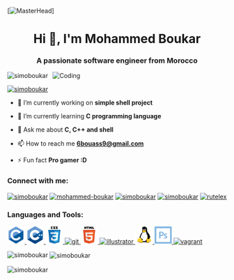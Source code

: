 [![MasterHead]([https://img.etimg.com/thumb/width-1200,height-900,imgsize-638053,resizemode-75,msid-84146083/prime/technology-and-startups/booting-up-developer-economy-how-tech-startups-are-helping-coders-build-and-test-software-faster.jpg](https://www.thesouthafrican.com/wp-content/uploads/2022/12/ALX-800x529.jpg))]
<h1 align="center">Hi 👋, I'm Mohammed Boukar</h1>
<h3 align="center">A passionate software engineer from Morocco</h3>
<img align="right" alt="Coding" width="400" src="[https://media.tenor.com/7oiVH8ezeoUAAAAd/xiao-genshin-impact.gif](https://i.pinimg.com/originals/50/c5/f1/50c5f1847013012ee0f25f67fdddb8d9.gif)">

<p align="left"> <img src="https://komarev.com/ghpvc/?username=simoboukar&label=Profile%20views&color=0e75b6&style=flat" alt="simoboukar" /> </p>

<p align="left"> <a href="https://twitter.com/simoboukar" target="blank"><img src="https://img.shields.io/twitter/follow/simoboukar?logo=twitter&style=for-the-badge" alt="simoboukar" /></a> </p>

- 🔭 I’m currently working on **simple shell project**

- 🌱 I’m currently learning **C programming language**

- 💬 Ask me about **C, C++ and shell**

- 📫 How to reach me **6bouass9@gmail.com**

- ⚡ Fun fact **Pro gamer :D**

<h3 align="left">Connect with me:</h3>
<p align="left">
<a href="https://twitter.com/simoboukar" target="blank"><img align="center" src="https://raw.githubusercontent.com/rahuldkjain/github-profile-readme-generator/master/src/images/icons/Social/twitter.svg" alt="simoboukar" height="30" width="40" /></a>
<a href="https://linkedin.com/in/mohammed-boukar" target="blank"><img align="center" src="https://raw.githubusercontent.com/rahuldkjain/github-profile-readme-generator/master/src/images/icons/Social/linked-in-alt.svg" alt="mohammed-boukar" height="30" width="40" /></a>
<a href="https://fb.com/simoboukar" target="blank"><img align="center" src="https://raw.githubusercontent.com/rahuldkjain/github-profile-readme-generator/master/src/images/icons/Social/facebook.svg" alt="simoboukar" height="30" width="40" /></a>
<a href="https://instagram.com/simoboukar" target="blank"><img align="center" src="https://raw.githubusercontent.com/rahuldkjain/github-profile-readme-generator/master/src/images/icons/Social/instagram.svg" alt="simoboukar" height="30" width="40" /></a>
<a href="https://discord.gg/rutelex" target="blank"><img align="center" src="https://raw.githubusercontent.com/rahuldkjain/github-profile-readme-generator/master/src/images/icons/Social/discord.svg" alt="rutelex" height="30" width="40" /></a>
</p>

<h3 align="left">Languages and Tools:</h3>
<p align="left"> <a href="https://www.cprogramming.com/" target="_blank" rel="noreferrer"> <img src="https://raw.githubusercontent.com/devicons/devicon/master/icons/c/c-original.svg" alt="c" width="40" height="40"/> </a> <a href="https://www.w3schools.com/cpp/" target="_blank" rel="noreferrer"> <img src="https://raw.githubusercontent.com/devicons/devicon/master/icons/cplusplus/cplusplus-original.svg" alt="cplusplus" width="40" height="40"/> </a> <a href="https://www.w3schools.com/css/" target="_blank" rel="noreferrer"> <img src="https://raw.githubusercontent.com/devicons/devicon/master/icons/css3/css3-original-wordmark.svg" alt="css3" width="40" height="40"/> </a> <a href="https://git-scm.com/" target="_blank" rel="noreferrer"> <img src="https://www.vectorlogo.zone/logos/git-scm/git-scm-icon.svg" alt="git" width="40" height="40"/> </a> <a href="https://www.w3.org/html/" target="_blank" rel="noreferrer"> <img src="https://raw.githubusercontent.com/devicons/devicon/master/icons/html5/html5-original-wordmark.svg" alt="html5" width="40" height="40"/> </a> <a href="https://www.adobe.com/in/products/illustrator.html" target="_blank" rel="noreferrer"> <img src="https://www.vectorlogo.zone/logos/adobe_illustrator/adobe_illustrator-icon.svg" alt="illustrator" width="40" height="40"/> </a> <a href="https://www.linux.org/" target="_blank" rel="noreferrer"> <img src="https://raw.githubusercontent.com/devicons/devicon/master/icons/linux/linux-original.svg" alt="linux" width="40" height="40"/> </a> <a href="https://www.photoshop.com/en" target="_blank" rel="noreferrer"> <img src="https://raw.githubusercontent.com/devicons/devicon/master/icons/photoshop/photoshop-line.svg" alt="photoshop" width="40" height="40"/> </a> <a href="https://www.vagrantup.com/" target="_blank" rel="noreferrer"> <img src="https://www.vectorlogo.zone/logos/vagrantup/vagrantup-icon.svg" alt="vagrant" width="40" height="40"/> </a> </p>

<p><img align="left" src="https://github-readme-stats.vercel.app/api/top-langs?username=simoboukar&show_icons=true&locale=en&layout=compact" alt="simoboukar" /></p>

<p>&nbsp;<img align="center" src="https://github-readme-stats.vercel.app/api?username=simoboukar&show_icons=true&locale=en" alt="simoboukar" /></p>

<p><img align="center" src="https://github-readme-streak-stats.herokuapp.com/?user=simoboukar&" alt="simoboukar" /></p>
